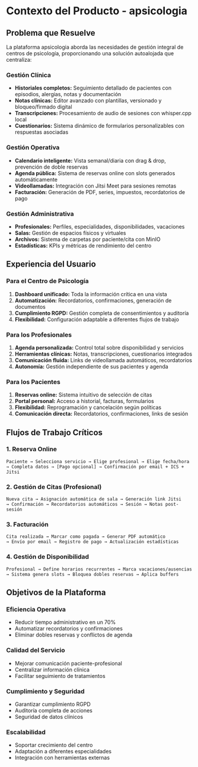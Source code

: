 # Contexto del Producto - apsicologia

## Problema que Resuelve
La plataforma apsicologia aborda las necesidades de gestión integral de centros de psicología, proporcionando una solución autoalojada que centraliza:

### Gestión Clínica
- **Historiales completos:** Seguimiento detallado de pacientes con episodios, alergias, notas y documentación
- **Notas clínicas:** Editor avanzado con plantillas, versionado y bloqueo/firmado digital
- **Transcripciones:** Procesamiento de audio de sesiones con whisper.cpp local
- **Cuestionarios:** Sistema dinámico de formularios personalizables con respuestas asociadas

### Gestión Operativa
- **Calendario inteligente:** Vista semanal/diaria con drag & drop, prevención de doble reservas
- **Agenda pública:** Sistema de reservas online con slots generados automáticamente
- **Videollamadas:** Integración con Jitsi Meet para sesiones remotas
- **Facturación:** Generación de PDF, series, impuestos, recordatorios de pago

### Gestión Administrativa
- **Profesionales:** Perfiles, especialidades, disponibilidades, vacaciones
- **Salas:** Gestión de espacios físicos y virtuales
- **Archivos:** Sistema de carpetas por paciente/cita con MinIO
- **Estadísticas:** KPIs y métricas de rendimiento del centro

## Experiencia del Usuario

### Para el Centro de Psicología
1. **Dashboard unificado:** Toda la información crítica en una vista
2. **Automatización:** Recordatorios, confirmaciones, generación de documentos
3. **Cumplimiento RGPD:** Gestión completa de consentimientos y auditoría
4. **Flexibilidad:** Configuración adaptable a diferentes flujos de trabajo

### Para los Profesionales
1. **Agenda personalizada:** Control total sobre disponibilidad y servicios
2. **Herramientas clínicas:** Notas, transcripciones, cuestionarios integrados
3. **Comunicación fluida:** Links de videollamada automáticos, recordatorios
4. **Autonomía:** Gestión independiente de sus pacientes y agenda

### Para los Pacientes
1. **Reservas online:** Sistema intuitivo de selección de citas
2. **Portal personal:** Acceso a historial, facturas, formularios
3. **Flexibilidad:** Reprogramación y cancelación según políticas
4. **Comunicación directa:** Recordatorios, confirmaciones, links de sesión

## Flujos de Trabajo Críticos

### 1. Reserva Online
```
Paciente → Selecciona servicio → Elige profesional → Elige fecha/hora
→ Completa datos → [Pago opcional] → Confirmación por email + ICS + Jitsi
```

### 2. Gestión de Citas (Profesional)
```
Nueva cita → Asignación automática de sala → Generación link Jitsi
→ Confirmación → Recordatorios automáticos → Sesión → Notas post-sesión
```

### 3. Facturación
```
Cita realizada → Marcar como pagada → Generar PDF automático
→ Envío por email → Registro de pago → Actualización estadísticas
```

### 4. Gestión de Disponibilidad
```
Profesional → Define horarios recurrentes → Marca vacaciones/ausencias
→ Sistema genera slots → Bloquea dobles reservas → Aplica buffers
```

## Objetivos de la Plataforma

### Eficiencia Operativa
- Reducir tiempo administrativo en un 70%
- Automatizar recordatorios y confirmaciones
- Eliminar dobles reservas y conflictos de agenda

### Calidad del Servicio
- Mejorar comunicación paciente-profesional
- Centralizar información clínica
- Facilitar seguimiento de tratamientos

### Cumplimiento y Seguridad
- Garantizar cumplimiento RGPD
- Auditoría completa de acciones
- Seguridad de datos clínicos

### Escalabilidad
- Soportar crecimiento del centro
- Adaptación a diferentes especialidades
- Integración con herramientas externas
